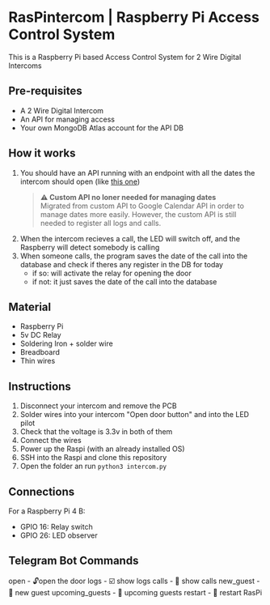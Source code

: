 # RasPintercom | Raspberry Pi Access Control System

This is a Raspberry Pi based Access Control System for 2 Wire Digital Intercoms

## Pre-requisites
- A 2 Wire Digital Intercom
- An API for managing access
- Your own MongoDB Atlas account for the API DB

## How it works
1. You should have an API running with an endpoint with all the dates the intercom should open (like [this one](https://github.com/rsvives/intercomAPI))
    > **⚠️ Custom API no loner needed for managing dates** <br>
    >  Migrated from custom API to Google Calendar API in order to manage dates more easily. However, the custom API is still needed to register all logs and calls.
1. When the intercom recieves a call, the LED will switch off, and the Raspberry will detect somebody is calling 
1. When someone calls, the program saves the date of the call into the database and check if theres any register in the DB for today
    - if so: will activate the relay for opening the door
    - if not: it just saves the date of the call into the database 


## Material
- Raspberry Pi
- 5v DC Relay
- Soldering Iron + solder wire
- Breadboard
- Thin wires

## Instructions
1. Disconnect your intercom and remove the PCB
1. Solder wires into your intercom "Open door button" and into the LED pilot
1. Check that the voltage is 3.3v in both of them
1. Connect the wires
1. Power up the Raspi (with an already installed OS)
1. SSH into the Raspi and clone this repository
1. Open the folder an run `python3 intercom.py`
<!-- 1. Create and configure an .env file with an `ACCESS_TOKEN` -->

## Connections
For a Raspberry Pi 4 B:

- GPIO 16: Relay switch
- GPIO 26: LED observer

## Telegram Bot Commands
open - 🔓open the door
logs - ☑️ show logs
calls - 🔔 show calls
new_guest - 👋 new guest
upcoming_guests - 📆 upcoming guests
restart - 🔄 restart RasPi